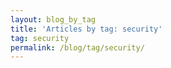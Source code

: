 ```yaml
---
layout: blog_by_tag
title: 'Articles by tag: security'
tag: security
permalink: /blog/tag/security/
---
```

